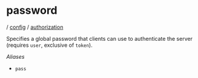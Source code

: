 # password

/ [config](/ref/config/index.md) / [authorization](/ref/config/config/authorization/index.md) 

Specifies a global password that clients can use to authenticate
the server (requires `user`, exclusive of `token`).

*Aliases*
- `pass`


